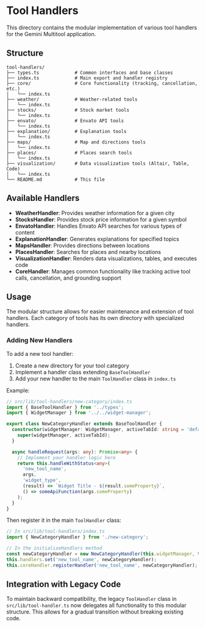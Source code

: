 # Tool Handlers

This directory contains the modular implementation of various tool handlers for the Gemini Multitool application.

## Structure

```
tool-handlers/
├── types.ts             # Common interfaces and base classes
├── index.ts             # Main export and handler registry
├── core/                # Core functionality (tracking, cancellation, etc.)
│   └── index.ts
├── weather/             # Weather-related tools
│   └── index.ts
├── stocks/              # Stock market tools
│   └── index.ts
├── envato/              # Envato API tools
│   └── index.ts
├── explanation/         # Explanation tools
│   └── index.ts
├── maps/                # Map and directions tools
│   └── index.ts
├── places/              # Places search tools
│   └── index.ts
├── visualization/       # Data visualization tools (Altair, Table, Code)
│   └── index.ts
└── README.md            # This file
```

## Available Handlers

- **WeatherHandler**: Provides weather information for a given city
- **StocksHandler**: Provides stock price information for a given symbol
- **EnvatoHandler**: Handles Envato API searches for various types of content
- **ExplanationHandler**: Generates explanations for specified topics
- **MapsHandler**: Provides directions between locations
- **PlacesHandler**: Searches for places and nearby locations
- **VisualizationHandler**: Renders data visualizations, tables, and executes code
- **CoreHandler**: Manages common functionality like tracking active tool calls, cancellation, and grounding support

## Usage

The modular structure allows for easier maintenance and extension of tool handlers. Each category of tools has its own directory with specialized handlers.

### Adding New Handlers

To add a new tool handler:

1. Create a new directory for your tool category
2. Implement a handler class extending `BaseToolHandler`
3. Add your new handler to the main `ToolHandler` class in `index.ts`

Example:

```typescript
// src/lib/tool-handlers/new-category/index.ts
import { BaseToolHandler } from '../types';
import { WidgetManager } from '../../widget-manager';

export class NewCategoryHandler extends BaseToolHandler {
  constructor(widgetManager: WidgetManager, activeTabId: string = 'default') {
    super(widgetManager, activeTabId);
  }

  async handleRequest(args: any): Promise<any> {
    // Implement your handler logic here
    return this.handleWithStatus<any>(
      'new_tool_name',
      args,
      'widget_type',
      (result) => `Widget Title - ${result.someProperty}`,
      () => someApiFunction(args.someProperty)
    );
  }
}
```

Then register it in the main `ToolHandler` class:

```typescript
// In src/lib/tool-handlers/index.ts
import { NewCategoryHandler } from './new-category';

// In the initializeHandlers method
const newCategoryHandler = new NewCategoryHandler(this.widgetManager, this.activeTabId);
this.handlers.set('new_tool_name', newCategoryHandler);
this.coreHandler.registerHandler('new_tool_name', newCategoryHandler);
```

## Integration with Legacy Code

To maintain backward compatibility, the legacy `ToolHandler` class in `src/lib/tool-handler.ts` now delegates all functionality to this modular structure. This allows for a gradual transition without breaking existing code. 
